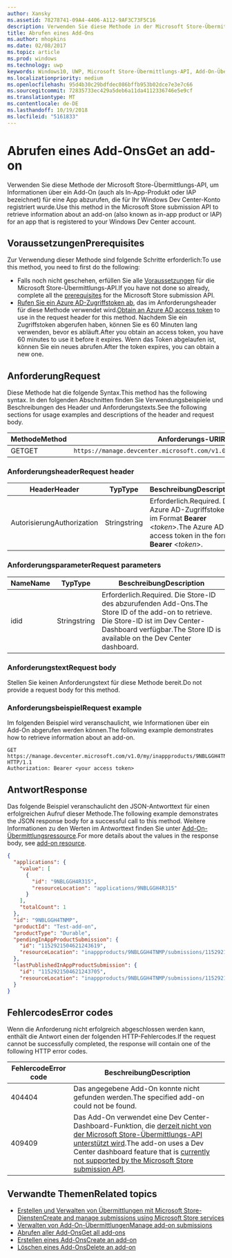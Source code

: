 ```yaml
---
author: Xansky
ms.assetid: 78278741-09A4-4406-A112-9AF3C73F5C16
description: Verwenden Sie diese Methode in der Microsoft Store-Übermittlungs-API, um Informationen über ein Add-On für eine App abzurufen, die für Ihr Windows Dev Center-Konto registriert wurde.
title: Abrufen eines Add-Ons
ms.author: mhopkins
ms.date: 02/08/2017
ms.topic: article
ms.prod: windows
ms.technology: uwp
keywords: Windows10, UWP, Microsoft Store-Übermittlungs-API, Add-On-Übermittlung, In-App-Produkt, IAP
ms.localizationpriority: medium
ms.openlocfilehash: 95d4b30c29bdfdec086bffb953b02dce7e3e7c66
ms.sourcegitcommit: 72835733ec429a5deb6a11da4112336746e5e9cf
ms.translationtype: MT
ms.contentlocale: de-DE
ms.lasthandoff: 10/19/2018
ms.locfileid: "5161833"
---
```

# <a name="get-an-add-on"></a><span data-ttu-id="31917-104">Abrufen eines Add-Ons</span><span class="sxs-lookup"><span data-stu-id="31917-104">Get an add-on</span></span>

<span data-ttu-id="31917-105">Verwenden Sie diese Methode der Microsoft Store-Übermittlungs-API, um Informationen über ein Add-On (auch als In-App-Produkt oder IAP bezeichnet) für eine App abzurufen, die für Ihr Windows Dev Center-Konto registriert wurde.</span><span class="sxs-lookup"><span data-stu-id="31917-105">Use this method in the Microsoft Store submission API to retrieve information about an add-on (also known as in-app product or IAP) for an app that is registered to your Windows Dev Center account.</span></span>

## <a name="prerequisites"></a><span data-ttu-id="31917-106">Voraussetzungen</span><span class="sxs-lookup"><span data-stu-id="31917-106">Prerequisites</span></span>

<span data-ttu-id="31917-107">Zur Verwendung dieser Methode sind folgende Schritte erforderlich:</span><span class="sxs-lookup"><span data-stu-id="31917-107">To use this method, you need to first do the following:</span></span>

* <span data-ttu-id="31917-108">Falls noch nicht geschehen, erfüllen Sie alle [Voraussetzungen](create-and-manage-submissions-using-windows-store-services.md#prerequisites) für die Microsoft Store-Übermittlungs-API.</span><span class="sxs-lookup"><span data-stu-id="31917-108">If you have not done so already, complete all the [prerequisites](create-and-manage-submissions-using-windows-store-services.md#prerequisites) for the Microsoft Store submission API.</span></span>
* <span data-ttu-id="31917-109">[Rufen Sie ein Azure AD-Zugriffstoken ab](create-and-manage-submissions-using-windows-store-services.md#obtain-an-azure-ad-access-token), das im Anforderungsheader für diese Methode verwendet wird.</span><span class="sxs-lookup"><span data-stu-id="31917-109">[Obtain an Azure AD access token](create-and-manage-submissions-using-windows-store-services.md#obtain-an-azure-ad-access-token) to use in the request header for this method.</span></span> <span data-ttu-id="31917-110">Nachdem Sie ein Zugriffstoken abgerufen haben, können Sie es 60 Minuten lang verwenden, bevor es abläuft.</span><span class="sxs-lookup"><span data-stu-id="31917-110">After you obtain an access token, you have 60 minutes to use it before it expires.</span></span> <span data-ttu-id="31917-111">Wenn das Token abgelaufen ist, können Sie ein neues abrufen.</span><span class="sxs-lookup"><span data-stu-id="31917-111">After the token expires, you can obtain a new one.</span></span>

## <a name="request"></a><span data-ttu-id="31917-112">Anforderung</span><span class="sxs-lookup"><span data-stu-id="31917-112">Request</span></span>

<span data-ttu-id="31917-113">Diese Methode hat die folgende Syntax.</span><span class="sxs-lookup"><span data-stu-id="31917-113">This method has the following syntax.</span></span> <span data-ttu-id="31917-114">In den folgenden Abschnitten finden Sie Verwendungsbeispiele und Beschreibungen des Header und Anforderungstexts.</span><span class="sxs-lookup"><span data-stu-id="31917-114">See the following sections for usage examples and descriptions of the header and request body.</span></span>

| <span data-ttu-id="31917-115">Methode</span><span class="sxs-lookup"><span data-stu-id="31917-115">Method</span></span> | <span data-ttu-id="31917-116">Anforderungs-URI</span><span class="sxs-lookup"><span data-stu-id="31917-116">Request URI</span></span>                                                      |
|--------|------------------------------------------------------------------|
| <span data-ttu-id="31917-117">GET</span><span class="sxs-lookup"><span data-stu-id="31917-117">GET</span></span>    | ```https://manage.devcenter.microsoft.com/v1.0/my/inappproducts/{inAppProductId}``` |


### <a name="request-header"></a><span data-ttu-id="31917-118">Anforderungsheader</span><span class="sxs-lookup"><span data-stu-id="31917-118">Request header</span></span>

| <span data-ttu-id="31917-119">Header</span><span class="sxs-lookup"><span data-stu-id="31917-119">Header</span></span>        | <span data-ttu-id="31917-120">Typ</span><span class="sxs-lookup"><span data-stu-id="31917-120">Type</span></span>   | <span data-ttu-id="31917-121">Beschreibung</span><span class="sxs-lookup"><span data-stu-id="31917-121">Description</span></span>                                                                 |
|---------------|--------|-----------------------------------------------------------------------------|
| <span data-ttu-id="31917-122">Autorisierung</span><span class="sxs-lookup"><span data-stu-id="31917-122">Authorization</span></span> | <span data-ttu-id="31917-123">String</span><span class="sxs-lookup"><span data-stu-id="31917-123">string</span></span> | <span data-ttu-id="31917-124">Erforderlich.</span><span class="sxs-lookup"><span data-stu-id="31917-124">Required.</span></span> <span data-ttu-id="31917-125">Das Azure AD-Zugriffstoken im Format **Bearer** &lt;*token*&gt;.</span><span class="sxs-lookup"><span data-stu-id="31917-125">The Azure AD access token in the form **Bearer** &lt;*token*&gt;.</span></span> |


### <a name="request-parameters"></a><span data-ttu-id="31917-126">Anforderungsparameter</span><span class="sxs-lookup"><span data-stu-id="31917-126">Request parameters</span></span>

| <span data-ttu-id="31917-127">Name</span><span class="sxs-lookup"><span data-stu-id="31917-127">Name</span></span>        | <span data-ttu-id="31917-128">Typ</span><span class="sxs-lookup"><span data-stu-id="31917-128">Type</span></span>   | <span data-ttu-id="31917-129">Beschreibung</span><span class="sxs-lookup"><span data-stu-id="31917-129">Description</span></span>                                                                 |
|---------------|--------|-----------------------------------------------------------------------------|
| <span data-ttu-id="31917-130">id</span><span class="sxs-lookup"><span data-stu-id="31917-130">id</span></span> | <span data-ttu-id="31917-131">String</span><span class="sxs-lookup"><span data-stu-id="31917-131">string</span></span> | <span data-ttu-id="31917-132">Erforderlich.</span><span class="sxs-lookup"><span data-stu-id="31917-132">Required.</span></span> <span data-ttu-id="31917-133">Die Store-ID des abzurufenden Add-Ons.</span><span class="sxs-lookup"><span data-stu-id="31917-133">The Store ID of the add-on to retrieve.</span></span> <span data-ttu-id="31917-134">Die Store-ID ist im Dev Center-Dashboard verfügbar.</span><span class="sxs-lookup"><span data-stu-id="31917-134">The Store ID is available on the Dev Center dashboard.</span></span>  |


### <a name="request-body"></a><span data-ttu-id="31917-135">Anforderungstext</span><span class="sxs-lookup"><span data-stu-id="31917-135">Request body</span></span>

<span data-ttu-id="31917-136">Stellen Sie keinen Anforderungstext für diese Methode bereit.</span><span class="sxs-lookup"><span data-stu-id="31917-136">Do not provide a request body for this method.</span></span>


### <a name="request-example"></a><span data-ttu-id="31917-137">Anforderungsbeispiel</span><span class="sxs-lookup"><span data-stu-id="31917-137">Request example</span></span>

<span data-ttu-id="31917-138">Im folgenden Beispiel wird veranschaulicht, wie Informationen über ein Add-On abgerufen werden können.</span><span class="sxs-lookup"><span data-stu-id="31917-138">The following example demonstrates how to retrieve information about an add-on.</span></span>

```
GET https://manage.devcenter.microsoft.com/v1.0/my/inappproducts/9NBLGGH4TNMP HTTP/1.1
Authorization: Bearer <your access token>
```

## <a name="response"></a><span data-ttu-id="31917-139">Antwort</span><span class="sxs-lookup"><span data-stu-id="31917-139">Response</span></span>

<span data-ttu-id="31917-140">Das folgende Beispiel veranschaulicht den JSON-Antworttext für einen erfolgreichen Aufruf dieser Methode.</span><span class="sxs-lookup"><span data-stu-id="31917-140">The following example demonstrates the JSON response body for a successful call to this method.</span></span> <span data-ttu-id="31917-141">Weitere Informationen zu den Werten im Antworttext finden Sie unter [Add-On-Übermittlungsressource](manage-add-ons.md#add-on-object).</span><span class="sxs-lookup"><span data-stu-id="31917-141">For more details about the values in the response body, see [add-on resource](manage-add-ons.md#add-on-object).</span></span>

```json
{
  "applications": {
    "value": [
      {
        "id": "9NBLGGH4R315",
        "resourceLocation": "applications/9NBLGGH4R315"
      }
    ],
    "totalCount": 1
  },
  "id": "9NBLGGH4TNMP",
  "productId": "Test-add-on",
  "productType": "Durable",
  "pendingInAppProductSubmission": {
    "id": "1152921504621243619",
    "resourceLocation": "inappproducts/9NBLGGH4TNMP/submissions/1152921504621243619"
  },
  "lastPublishedInAppProductSubmission": {
    "id": "1152921504621243705",
    "resourceLocation": "inappproducts/9NBLGGH4TNMP/submissions/1152921504621243705"
  }
}
```

## <a name="error-codes"></a><span data-ttu-id="31917-142">Fehlercodes</span><span class="sxs-lookup"><span data-stu-id="31917-142">Error codes</span></span>

<span data-ttu-id="31917-143">Wenn die Anforderung nicht erfolgreich abgeschlossen werden kann, enthält die Antwort einen der folgenden HTTP-Fehlercodes.</span><span class="sxs-lookup"><span data-stu-id="31917-143">If the request cannot be successfully completed, the response will contain one of the following HTTP error codes.</span></span>

| <span data-ttu-id="31917-144">Fehlercode</span><span class="sxs-lookup"><span data-stu-id="31917-144">Error code</span></span> |  <span data-ttu-id="31917-145">Beschreibung</span><span class="sxs-lookup"><span data-stu-id="31917-145">Description</span></span>   |
|--------|------------------|
| <span data-ttu-id="31917-146">404</span><span class="sxs-lookup"><span data-stu-id="31917-146">404</span></span>  | <span data-ttu-id="31917-147">Das angegebene Add-On konnte nicht gefunden werden.</span><span class="sxs-lookup"><span data-stu-id="31917-147">The specified add-on could not be found.</span></span> |
| <span data-ttu-id="31917-148">409</span><span class="sxs-lookup"><span data-stu-id="31917-148">409</span></span>  | <span data-ttu-id="31917-149">Das Add-On verwendet eine Dev Center-Dashboard-Funktion, die [derzeit nicht von der Microsoft Store-Übermittlungs-API unterstützt wird](create-and-manage-submissions-using-windows-store-services.md#not_supported).</span><span class="sxs-lookup"><span data-stu-id="31917-149">The add-on uses a Dev Center dashboard feature that is [currently not supported by the Microsoft Store submission API](create-and-manage-submissions-using-windows-store-services.md#not_supported).</span></span>  |


## <a name="related-topics"></a><span data-ttu-id="31917-150">Verwandte Themen</span><span class="sxs-lookup"><span data-stu-id="31917-150">Related topics</span></span>

* [<span data-ttu-id="31917-151">Erstellen und Verwalten von Übermittlungen mit Microsoft Store-Diensten</span><span class="sxs-lookup"><span data-stu-id="31917-151">Create and manage submissions using Microsoft Store services</span></span>](create-and-manage-submissions-using-windows-store-services.md)
* [<span data-ttu-id="31917-152">Verwalten von Add-On-Übermittlungen</span><span class="sxs-lookup"><span data-stu-id="31917-152">Manage add-on submissions</span></span>](manage-add-on-submissions.md)
* [<span data-ttu-id="31917-153">Abrufen aller Add-Ons</span><span class="sxs-lookup"><span data-stu-id="31917-153">Get all add-ons</span></span>](get-all-add-ons.md)
* [<span data-ttu-id="31917-154">Erstellen eines Add-Ons</span><span class="sxs-lookup"><span data-stu-id="31917-154">Create an add-on</span></span>](create-an-add-on.md)
* [<span data-ttu-id="31917-155">Löschen eines Add-Ons</span><span class="sxs-lookup"><span data-stu-id="31917-155">Delete an add-on</span></span>](delete-an-add-on.md)
